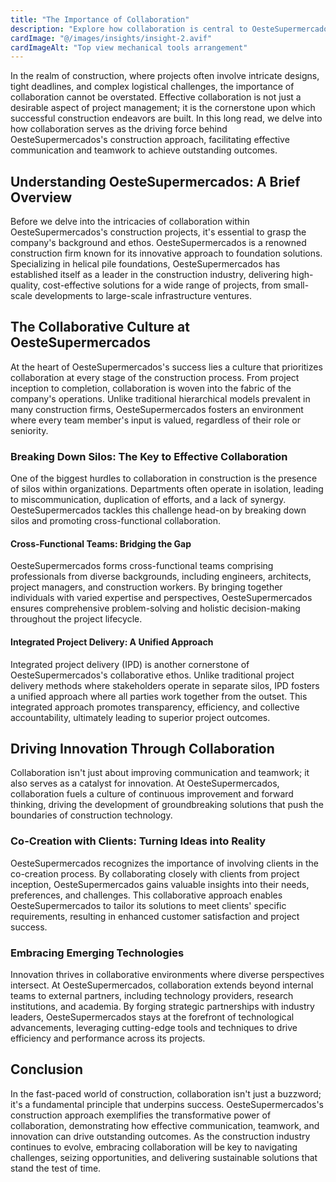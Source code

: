 ```yaml
---
title: "The Importance of Collaboration"
description: "Explore how collaboration is central to OesteSupermercados's construction approach, driving effective communication and teamwork to achieve outstanding outcomes."
cardImage: "@/images/insights/insight-2.avif"
cardImageAlt: "Top view mechanical tools arrangement"
---
```


In the realm of construction, where projects often involve intricate designs, tight deadlines, and complex logistical challenges, the importance of collaboration cannot be overstated. Effective collaboration is not just a desirable aspect of project management; it is the cornerstone upon which successful construction endeavors are built. In this long read, we delve into how collaboration serves as the driving force behind OesteSupermercados's construction approach, facilitating effective communication and teamwork to achieve outstanding outcomes.

## Understanding OesteSupermercados: A Brief Overview

Before we delve into the intricacies of collaboration within OesteSupermercados's construction projects, it's essential to grasp the company's background and ethos. OesteSupermercados is a renowned construction firm known for its innovative approach to foundation solutions. Specializing in helical pile foundations, OesteSupermercados has established itself as a leader in the construction industry, delivering high-quality, cost-effective solutions for a wide range of projects, from small-scale developments to large-scale infrastructure ventures.

## The Collaborative Culture at OesteSupermercados

At the heart of OesteSupermercados's success lies a culture that prioritizes collaboration at every stage of the construction process. From project inception to completion, collaboration is woven into the fabric of the company's operations. Unlike traditional hierarchical models prevalent in many construction firms, OesteSupermercados fosters an environment where every team member's input is valued, regardless of their role or seniority.

### Breaking Down Silos: The Key to Effective Collaboration

One of the biggest hurdles to collaboration in construction is the presence of silos within organizations. Departments often operate in isolation, leading to miscommunication, duplication of efforts, and a lack of synergy. OesteSupermercados tackles this challenge head-on by breaking down silos and promoting cross-functional collaboration.

#### Cross-Functional Teams: Bridging the Gap

OesteSupermercados forms cross-functional teams comprising professionals from diverse backgrounds, including engineers, architects, project managers, and construction workers. By bringing together individuals with varied expertise and perspectives, OesteSupermercados ensures comprehensive problem-solving and holistic decision-making throughout the project lifecycle.

#### Integrated Project Delivery: A Unified Approach

Integrated project delivery (IPD) is another cornerstone of OesteSupermercados's collaborative ethos. Unlike traditional project delivery methods where stakeholders operate in separate silos, IPD fosters a unified approach where all parties work together from the outset. This integrated approach promotes transparency, efficiency, and collective accountability, ultimately leading to superior project outcomes.

## Driving Innovation Through Collaboration

Collaboration isn't just about improving communication and teamwork; it also serves as a catalyst for innovation. At OesteSupermercados, collaboration fuels a culture of continuous improvement and forward thinking, driving the development of groundbreaking solutions that push the boundaries of construction technology.

### Co-Creation with Clients: Turning Ideas into Reality

OesteSupermercados recognizes the importance of involving clients in the co-creation process. By collaborating closely with clients from project inception, OesteSupermercados gains valuable insights into their needs, preferences, and challenges. This collaborative approach enables OesteSupermercados to tailor its solutions to meet clients' specific requirements, resulting in enhanced customer satisfaction and project success.

### Embracing Emerging Technologies

Innovation thrives in collaborative environments where diverse perspectives intersect. At OesteSupermercados, collaboration extends beyond internal teams to external partners, including technology providers, research institutions, and academia. By forging strategic partnerships with industry leaders, OesteSupermercados stays at the forefront of technological advancements, leveraging cutting-edge tools and techniques to drive efficiency and performance across its projects.

## Conclusion

In the fast-paced world of construction, collaboration isn't just a buzzword; it's a fundamental principle that underpins success. OesteSupermercados's construction approach exemplifies the transformative power of collaboration, demonstrating how effective communication, teamwork, and innovation can drive outstanding outcomes. As the construction industry continues to evolve, embracing collaboration will be key to navigating challenges, seizing opportunities, and delivering sustainable solutions that stand the test of time.